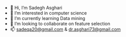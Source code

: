 - 👋 Hi, I’m Sadegh Asghari
- 👀 I’m interested in computer science
- 🌱 I’m currently learning Data mining
- 💞️ I’m looking to collaborate on feature selection 
- 📫 sadeqa20@gmail.com & dr.asghari73@gmail.com

<!---
sadeqa20/sadeqa20 is a ✨ special ✨ repository because its `README.md` (this file) appears on your GitHub profile.
You can click the Preview link to take a look at your changes.
--->
